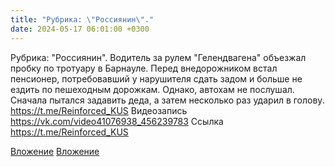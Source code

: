 ```yaml
---
title: "Рубрика: \"Россиянин\"."
date: 2024-05-17 06:01:00 +0300
---
```


Рубрика: "Россиянин".
Водитель за рулем "Гелендвагена" объезжал пробку по тротуару в Барнауле. Перед внедорожником встал пенсионер, потребовавший у нарушителя сдать задом и больше не ездить по пешеходным дорожкам.
Однако, автохам не послушал. Сначала пытался задавить деда, а затем несколько раз ударил в голову.
https://t.me/Reinforced_KUS
Видеозапись
<a class="vk-attach" href="https://vk.com/video41076938_456239783">https://vk.com/video41076938_456239783</a>
Ссылка
https://t.me/Reinforced_KUS

<a class="vk-attach" href="https://vk.com/video41076938_456239783">Вложение</a>
[Вложение](https://t.me/Reinforced_KUS)
